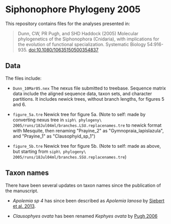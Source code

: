# Siphonophore Phylogeny 2005

This repository contains files for the analyses presented in:

> Dunn, CW, PR Pugh, and SHD Haddock (2005) Molecular phylogenetics of the Siphonophora (Cnidaria), with implications for the evolution of functional specialization. Systematic Biology 54:916-935. [doi:10.1080/10635150500354837](http://dx.doi.org/10.1080/10635150500354837)


## Data

The files include:

- `Dunn_10Mar05.nex` The nexus file submitted to treebase. Sequence matrix data include the aligned sequence data, taxon sets, and character partitions. It includes newick trees, without branch lengths, for figures 5 and 6.

- `figure_5a.tre` Newick tree for figure 5a. (Note to self: made by converting nexus tree in `siph\ phylogeny\ 2005/runs/18Jul04ml/branches.LSU.replacenames.tre` to newick format with Mesquite, then renaming "Prayine_2" as "Gymnopraia_lapislazula", and "Prayine_1" as "Clausophyid_sp_1")

- `figure_5b.tre` Newick tree for figure 5b. (Note to self: made as above, but starting from `siph\ phylogeny\ 2005/runs/18Jul04ml/branches.SSU.replacenames.tre`)

## Taxon names

There have been several updates on taxon names since the publication of the manuscript.

- *Apolemia sp 4* has since been described as *Apolemia lanosa* by [Siebert et al. 2013](http://dx.doi.org/10.11646/zootaxa.3702.3.1).

- *Clausophyes ovata* has been renamed *Kephyes ovata* by [Pugh 2006](http://dx.doi.org/10.1017/S002531540601397X)